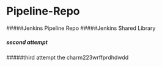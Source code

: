 # Pipeline-Repo
#####Jenkins Pipeline Repo
#####Jenkins Shared Library
##### second attempt
#####third attempt the charm223wrffprdhdwdd
